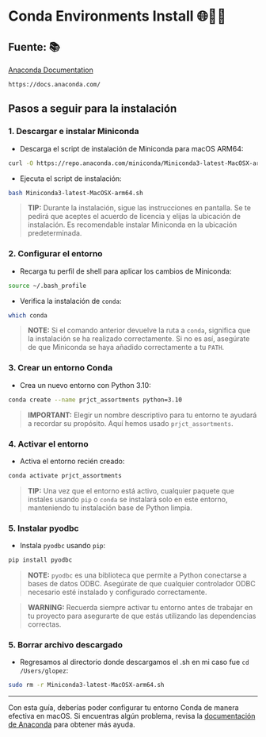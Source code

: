 
# Conda Environments Install 🌐🔧🐍

## Fuente: 📚

[Anaconda Documentation](https://docs.anaconda.com/)
```
https://docs.anaconda.com/
```

## Pasos a seguir para la instalación

### 1. Descargar e instalar Miniconda

- Descarga el script de instalación de Miniconda para macOS ARM64:
```bash
curl -O https://repo.anaconda.com/miniconda/Miniconda3-latest-MacOSX-arm64.sh
```

- Ejecuta el script de instalación:
```bash
bash Miniconda3-latest-MacOSX-arm64.sh
```

> **TIP:** Durante la instalación, sigue las instrucciones en pantalla. Se te pedirá que aceptes el acuerdo de licencia y elijas la ubicación de instalación. Es recomendable instalar Miniconda en la ubicación predeterminada.

### 2. Configurar el entorno

- Recarga tu perfil de shell para aplicar los cambios de Miniconda:
```bash
source ~/.bash_profile
```

- Verifica la instalación de `conda`:
```bash
which conda
```

> **NOTE:** Si el comando anterior devuelve la ruta a `conda`, significa que la instalación se ha realizado correctamente. Si no es así, asegúrate de que Miniconda se haya añadido correctamente a tu `PATH`.

### 3. Crear un entorno Conda

- Crea un nuevo entorno con Python 3.10:
```bash
conda create --name prjct_assortments python=3.10
```

> **IMPORTANT:** Elegir un nombre descriptivo para tu entorno te ayudará a recordar su propósito. Aquí hemos usado `prjct_assortments`.

### 4. Activar el entorno

- Activa el entorno recién creado:
```bash
conda activate prjct_assortments
```

> **TIP:** Una vez que el entorno está activo, cualquier paquete que instales usando `pip` o `conda` se instalará solo en este entorno, manteniendo tu instalación base de Python limpia.

### 5. Instalar pyodbc

- Instala `pyodbc` usando `pip`:
```bash
pip install pyodbc
```

> **NOTE:** `pyodbc` es una biblioteca que permite a Python conectarse a bases de datos ODBC. Asegúrate de que cualquier controlador ODBC necesario esté instalado y configurado correctamente.

> **WARNING:** Recuerda siempre activar tu entorno antes de trabajar en tu proyecto para asegurarte de que estás utilizando las dependencias correctas.

### 5. Borrar archivo descargado

- Regresamos al directorio donde descargamos el .sh en mi caso fue `cd /Users/glopez`:
```bash
sudo rm -r Miniconda3-latest-MacOSX-arm64.sh 
```

---

Con esta guía, deberías poder configurar tu entorno Conda de manera efectiva en macOS. Si encuentras algún problema, revisa la [documentación de Anaconda](https://docs.anaconda.com/) para obtener más ayuda.
